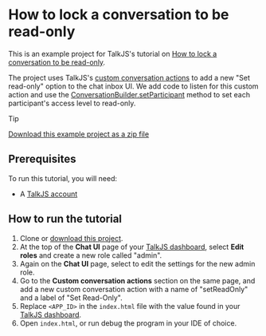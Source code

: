 # How to lock a conversation to be read-only

This is an example project for TalkJS's tutorial on [How to lock a conversation to be read-only](https://talkjs.com/resources/how-to-lock-a-conversation-to-be-read-only/).

The project uses TalkJS's [custom conversation actions](https://talkjs.com/docs/Features/Customizations/Conversation_Actions/) to add a new "Set read-only" option to the chat inbox UI. We add code to listen for this custom action and use the [ConversationBuilder.setParticipant](https://talkjs.com/docs/Reference/JavaScript_Chat_SDK/ConversationBuilder/#ConversationBuilder__setParticipant) method to set each participant's access level to read-only.

> [!TIP]
> [Download this example project as a zip file](https://github.com/talkjs/talkjs-examples/releases/latest/download/howtos.how-to-lock-a-conversation-to-read-only.zip)

## Prerequisites

To run this tutorial, you will need:

- A [TalkJS account](https://talkjs.com/dashboard/login)

## How to run the tutorial

1. Clone or [download this project](https://github.com/talkjs/talkjs-examples/releases/latest/download/howtos.how-to-lock-a-conversation-to-read-only.zip).
2. At the top of the **Chat UI** page of your [TalkJS dashboard](https://talkjs.com/dashboard/), select **Edit roles** and create a new role called "admin".
3. Again on the **Chat UI** page, select to edit the settings for the new admin role. 
4. Go to the **Custom conversation actions** section on the same page, and add a new custom conversation action with a name of "setReadOnly" and a label of "Set Read-Only".
5. Replace `<APP_ID>` in the `index.html` file with the value found in your [TalkJS dashboard](https://talkjs.com/dashboard/login).
6. Open `index.html`, or run debug the program in your IDE of choice.
